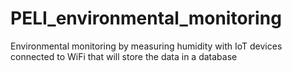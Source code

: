 # PELI_environmental_monitoring
Environmental monitoring by measuring humidity with IoT devices connected to WiFi that will store the data in a database
